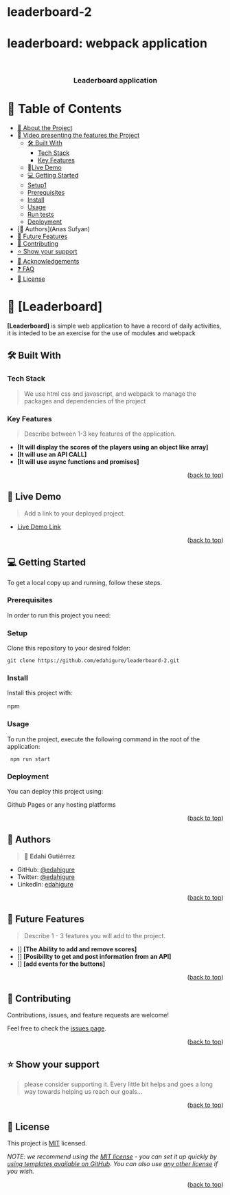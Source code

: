 # leaderboard-2

# leaderboard: webpack application

<a name="readme-top"></a>


<div align="center">

  
  <br/>

  <h3><b>Leaderboard application</b></h3>

</div>

<!-- TABLE OF CONTENTS -->

# 📗 Table of Contents

- [📖 About the Project](#about-project)
- 🎥<a href="https://www.loom.com/">
Video presenting the features the Project</a>
  - [🛠 Built With](#built-with)
    - [Tech Stack](#tech-stack)
    - [Key Features](#key-features)
  - 🚀<a href="">Live Demo</a>
  - [💻 Getting Started](#getting-started)
  - [Setup1](#setup)
  - [Prerequisites](#prerequisites)
  - [Install](#install)
  - [Usage](#usage)
  - [Run tests](#run-tests)
  - [Deployment](#triangular_flag_on_post-deployment)
- [👥 Authors](Anas Sufyan)
- [🔭 Future Features](#future-features)
- [🤝 Contributing](#contributing)
- [⭐️ Show your support](#support)
- [🙏 Acknowledgements](#acknowledgements)
- [❓ FAQ](#faq)
- [📝 License](#license)

<!-- PROJECT DESCRIPTION -->

# 📖 [Leaderboard] <a name="about-project"></a>


**[Leaderboard]** is simple web application to have a record of daily 
activities, it is inteded to be an exercise for the use of modules and webpack

## 🛠 Built With <a name="HTML/CSS and Javascript"></a>

### Tech Stack <a name="tech-stack"></a>

> We use html css and javascript, and webpack to manage the packages 
and dependencies of the project



<!-- Features -->

### Key Features <a name="key-features"></a>

> Describe between 1-3 key features of the application.

- **[It will display the scores of the players using an object like array]**
- **[It will use an API CALL]**
- **[It will use async functions and promises]**

<p align="right">(<a href="#readme-top">back to top</a>)</p>

<!-- LIVE DEMO -->

## 🚀 Live Demo <a name="live-demo"></a>

> Add a link to your deployed project.

- [Live Demo Link](https://edahigure.github.io/leaderboard-2/dist/)

<p align="right">(<a href="#readme-top">back to top</a>)</p>

<!-- GETTING STARTED -->

## 💻 Getting Started <a name="getting-started"></a>


To get a local copy up and running, follow these steps.

### Prerequisites

In order to run this project you need:

<!--

 -->

### Setup

Clone this repository to your desired folder:

```
git clone https://github.com/edahigure/leaderboard-2.git
```


### Install

Install this project with:

npm

### Usage

To run the project, execute the following command in the root of the application:

```
 npm run start
```


### Deployment

You can deploy this project using:

Github Pages or any hosting platforms

<p align="right">(<a href="#readme-top">back to top</a>)</p>

<!-- AUTHORS -->

## 👥 Authors <a name="authors"></a>

> 👤 **Edahi Gutiérrez**

- GitHub: [@edahigure](https://github.com/edahigure)
- Twitter: [@edahigure](https://twitter.com/edahigure)
- LinkedIn: [edahigure](https://linkedin.com/in/edahigure)


<p align="right">(<a href="#readme-top">back to top</a>)</p>

<!-- FUTURE FEATURES -->

## 🔭 Future Features <a name="future-features"></a>

> Describe 1 - 3 features you will add to the project.

- [] **[The Ability to add and remove scores]**
- [] **[Posibility to get and post information from an API]**
- [] **[add events for the buttons]**

<p align="right">(<a href="#readme-top">back to top</a>)</p>

<!-- CONTRIBUTING -->

## 🤝 Contributing <a name="contributing"></a>

Contributions, issues, and feature requests are welcome!

Feel free to check the [issues page](https://github.com/edahigure/to-do-list/issues).

<p align="right">(<a href="#readme-top">back to top</a>)</p>

<!-- SUPPORT -->

## ⭐️ Show your support <a name="If you like the design feel free to contact me for any help or inquiries "></a>

> please consider supporting it. Every little bit helps and goes a long way towards helping us reach our goals...

<p align="right">(<a href="#readme-top">back to top</a>)</p>



<!-- LICENSE -->

## 📝 License <a name="license"></a>

This project is [MIT](https://choosealicense.com/licenses/mit/) licensed.

_NOTE: we recommend using the [MIT license](https://choosealicense.com/licenses/mit/) - you can set it up quickly by [using templates available on GitHub](https://docs.github.com/en/communities/setting-up-your-project-for-healthy-contributions/adding-a-license-to-a-repository). You can also use [any other license](https://choosealicense.com/licenses/) if you wish._

<p align="right">(<a href="#readme-top">back to top</a>)</p>

